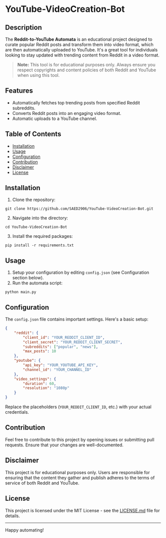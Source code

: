 # YouTube-VideoCreation-Bot

## Description

The **Reddit-to-YouTube Automata** is an educational project designed to curate popular Reddit posts and transform them into video format, which are then automatically uploaded to YouTube. It's a great tool for individuals looking to stay updated with trending content from Reddit in a video format. 

> **Note:** This tool is for educational purposes only. Always ensure you respect copyrights and content policies of both Reddit and YouTube when using this tool.

## Features

- Automatically fetches top trending posts from specified Reddit subreddits.
- Converts Reddit posts into an engaging video format.
- Automatic uploads to a YouTube channel.

## Table of Contents

- [Installation](#installation)
- [Usage](#usage)
- [Configuration](#configuration)
- [Contribution](#contribution)
- [Disclaimer](#disclaimer)
- [License](#license)

## Installation

1. Clone the repository:
```
git clone https://github.com/SAED2906/YouTube-VideoCreation-Bot.git
```

2. Navigate into the directory:
```
cd YouTube-VideoCreation-Bot
```

3. Install the required packages:
```
pip install -r requirements.txt
```

## Usage

1. Setup your configuration by editing `config.json` (see Configuration section below).
2. Run the automata script:
```
python main.py
```

## Configuration

The `config.json` file contains important settings. Here's a basic setup:

```json
{
    "reddit": {
        "client_id": "YOUR_REDDIT_CLIENT_ID",
        "client_secret": "YOUR_REDDIT_CLIENT_SECRET",
        "subreddits": ["popular", "news"],
        "max_posts": 10
    },
    "youtube": {
        "api_key": "YOUR_YOUTUBE_API_KEY",
        "channel_id": "YOUR_CHANNEL_ID"
    },
    "video_settings": {
        "duration": 60,
        "resolution": "1080p"
    }
}
```

Replace the placeholders (`YOUR_REDDIT_CLIENT_ID`, etc.) with your actual credentials.

## Contribution

Feel free to contribute to this project by opening issues or submitting pull requests. Ensure that your changes are well-documented.

## Disclaimer

This project is for educational purposes only. Users are responsible for ensuring that the content they gather and publish adheres to the terms of service of both Reddit and YouTube.

## License

This project is licensed under the MIT License - see the [LICENSE.md](LICENSE) file for details.

---

Happy automating!
